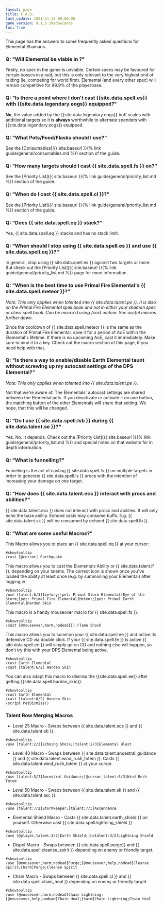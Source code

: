 ```yaml
---
layout: page
title: F.A.Q.
last_update: 2021-11-15 09:00:00
game_version: 9.1.5 Shadowlands
toc: true
---
```


This page has the answers to some frequently asked questions for Elemental Shamans.

### Q: "Will Elemental be viable in <Expansion name> <game version>?"
Firstly, no spec in the game is unviable. Certain specs may be favoured for certain bosses in a raid, but this is only relevant to the very highest end of raiding (ie, competing for world first). Elemental (and every other spec) will remain competitive for 99.9% of the playerbase.
### Q: "Is there a point where I don't cast {{site.data.spell.es}} with {{site.data.legendary.eogs}} equipped?"
**No**, the value added by the {{site.data.legendary.eogs}} buff scales with additional targets so it is **always** worthwhile to alternate spenders with {{site.data.legendary.eogs}} equipped.
 
### Q: "What Pots/Food/Flasks should I use?"
See the [Consumables]({{ site.baseurl }}{% link guide/general/consumables.md %}) section of the guide.

### Q: "How many targets should I cast {{ site.data.spell.fs }} on?"
See the [Priority List]({{ site.baseurl }}{% link guide/general/priority_list.md %}) section of the guide.

### Q: "When do I cast {{ site.data.spell.cl }}?"
See the [Priority List]({{ site.baseurl }}{% link guide/general/priority_list.md %}) section of the guide.

### Q: "Does {{ site.data.spell.eq }} stack?"
Yes, {{ site.data.spell.eq }} stacks and has no stack limit.

### Q: "When should I stop using {{ site.data.spell.es }} and use {{ site.data.spell.eq }}?"
In general, stop using {{ site.data.spell.es }} against two targets or more. But check out the [Priority List]({{ site.baseurl }}{% link guide/general/priority_list.md %}) page for more information.

### Q: "When is the best time to use Primal Fire Elemental's {{ site.data.spell.meteor }}?"
*Note: This only applies when talented into {{ site.data.talent.pe }}. It is also on the Primal Fire Elemental spell book and not in either your shaman spec or class spell book. Can be macro'd using /cast meteor. See useful macros further down.*

Since the cooldown of {{ site.data.spell.meteor }} is the same as the duration of Primal Fire Elemental, save it for a period of AoE within the Elemental's lifetime. If there is no upcoming AoE, cast it immediately. Make sure to bind it to a key. Check out the macro section of this page, if you need help with that.

### Q: "Is there a way to enable/disable Earth Elemental taunt without screwing up my autocast settings of the DPS Elemental?"
*Note: This only applies when talented into {{ site.data.talent.pe }}.*

Not that we're aware of. The Elementals' autocast settings are shared between the Elemental pets. If you deactivate or activate it on one button, the matching button of the other Elementals will share that setting. We hope, that this will be changed.

### Q: "Do I use {{ site.data.spell.lvb }} during {{ site.data.talent.se }}?"
Yes. No. It depends. Check out the [Priority List]({{ site.baseurl }}{% link guide/general/priority_list.md %}) and special notes on that website for in depth information.

### Q: "What is funnelling?"
Funneling is the act of casting {{ site.data.spell.fs }} on multiple targets in order to generate {{ site.data.spell.ls }} procs with the intention of increasing your damage on one target.
 
### Q: "How does {{ site.data.talent.ecs }} interact with procs and abilities?"
{{ site.data.talent.ecs }} does not interact with procs and abilities. It will only echo the base ability. Echoed casts may consume buffs. E.g. {{ site.data.talent.sk }} will be consumed by echoed {{ site.data.spell.lb }}.

### Q: "What are some useful Macros?"
This Macro allows you to place an {{ site.data.spell.eq }} at your cursor:
```
#showtooltip
/cast [@cursor] Earthquake
```

This macro allows you to cast the Elementals Ability or {{ site.data.talent.if }}, depending on your talents. The correct icon is shown once you've loaded the ability at least once (e.g. by summoning your Elemental) after logging in.
```
#showtooltip
/use [talent:6/3]Icefury;[pet: Primal Storm Elemental]Eye of the Storm;[pet: Primal Fire Elemental]Meteor;[pet: Primal Earth Elemental]Harden Skin
```

This macro is a handy mouseover macro for {{ site.data.spell.fs }}.
```
#showtooltip
/cast [@mouseover,harm,nodead][] Flame Shock
```

This macro allows you to summon your {{ site.data.spell.ee }} and active its defensive CD via double click. If your {{ site.data.spell.fe }} is active {{ site.data.spell.ee }} will simply go on CD and nothing else will happen, so don't try this with your DPS Elemental being active.
```
#showtooltip
/cast Earth Elemental
/cast [talent:6/2] Harden Skin
```

You can also adapt this macro to dismiss the {{site.data.spell.ee}} after getting {{site.data.spell.harden_skin}}.
```
#showtooltip
/cast Earth Elemental
/cast [talent:6/2] Harden Skin
/script PetDismiss()
```
### Talent Row Merging Macros
- Level 25 Macro - Swaps between {{ site.data.talent.ecs }} and {{ site.data.talent.eb }}.
```
#showtooltip
/use [talent:2/2]Echoing Shock;[talent:2/3]Elemental Blast
```
 
- Level 40 Macro - Swaps between {{ site.data.talent.ancestral_guidance }} and {{ site.data.talent.wind_rush_totem }}. Casts {{ site.data.talent.wind_rush_totem }} at your cursor.
```
#showtooltip
/use [talent:5/2]Ancestral Guidance;[@cursor,talent:5/3]Wind Rush Totem
```
  
- Level 50 Macro - Swaps between {{ site.data.talent.sk }} and {{ site.data.talent.asc }}.
```
#showtooltip
/use [talent:7/2]Stormkeeper;[talent:7/3]Ascendance
```
 
- Elemental Shield Macro - Casts {{ site.data.talent.earth_shield }} on yourself. Otherwise cast {{ site.data.spell.lightning_shield }}
```
#showtooltip
/use [@player,talent:3/2]Earth Shield;[notalent:3/2]Lightning Shield
```
 
- Dispel Macro - Swaps between {{ site.data.spell.purge}} and {{ site.data.spell.cleanse_spirit }} depending on enemy or friendly target.
```
#showtooltip
/use [@mouseover,harm,nodead]Purge;[@mouseover,help,nodead]Cleanse Spirit;[harm]Purge;Cleanse Spirit
```
 
- Chain Macro - Swaps between {{ site.data.spell.cl }} and {{ site.data.spell.chain_heal }} depending on enemy or friendly target.
```
#showtooltip
/use [@mouseover,harm,nodead]Chain Lightning;[@mouseover,help,nodead]Chain Heal;[harm]Chain Lightning;Chain Heal
```
